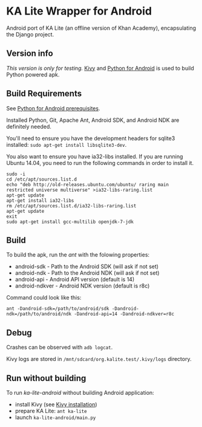 KA Lite Wrapper for Android
===============

Android port of KA Lite (an offline version of Khan Academy), encapsulating the Django project.

Version info
------------
*This version is only for testing.*
[Kivy](https://github.com/kivy/kivy) and
[Python for Android](https://github.com/kivy/python-for-android)
is used to build Python powered apk.


Build Requirements
------------------
See [Python for Android prerequisites](http://python-for-android.readthedocs.org/en/latest/prerequisites/).

Installed Python, Git, Apache Ant, Android SDK, and Android NDK are definitely needed.

You'll need to ensure you have the development headers for sqlite3 installed: `sudo apt-get install libsqlite3-dev`.

You also want to ensure you have ia32-libs installed. If you are running Ubuntu 14.04, you need to run the following commands in order to install it.

	sudo -i
	cd /etc/apt/sources.list.d
	echo "deb http://old-releases.ubuntu.com/ubuntu/ raring main restricted universe multiverse" >ia32-libs-raring.list
	apt-get update
	apt-get install ia32-libs
	rm /etc/apt/sources.list.d/ia32-libs-raring.list
	apt-get update
	exit
    sudo apt-get install gcc-multilib openjdk-7-jdk

Build
-----
To build the apk, run the _ant_ with the folowing properties:

* android-sdk - Path to the Android SDK (will ask if not set)
* android-ndk - Path to the Android NDK (will ask if not set)
* android-api - Android API version (default is 14)
* android-ndkver - Android NDK version (default is r8c)

Command could look like this:

    ant -Dandroid-sdk=/path/to/android/sdk -Dandroid-ndk=/path/to/android/ndk -Dandroid-api=14 -Dandroid-ndkver=r8c


Debug
-----
Crashes can be observed with `adb logcat`.

Kivy logs are stored in `/mnt/sdcard/org.kalite.test/.kivy/logs` directory.


Run without building
--------------------
To run _ka-lite-android_ without building Android application:

   * install Kivy (see [Kivy installation](http://kivy.org/docs/installation/installation.html))
   * prepare KA Lite: `ant ka-lite`
   * launch `ka-lite-android/main.py`
